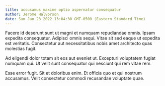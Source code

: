 ```yaml
---
title: accusamus maxime optio aspernatur consequatur
author: Jerome Halvorson
date: Sun Jan 23 2022 13:04:30 GMT-0500 (Eastern Standard Time)
---
```

Facere id deserunt sunt ut magni et numquam repudiandae omnis. Ipsam expedita consequatur. Adipisci omnis sequi. Vitae sit sed eaque ut expedita est veritatis. Consectetur aut necessitatibus nobis amet architecto quas molestias fugit.

 Ad eligendi dolor totam sit eos aut eveniet ut. Excepturi voluptatem fugiat numquam qui. Ut velit sunt consequatur qui nesciunt qui rem vitae rem.

 Esse error fugit. Sit et doloribus enim. Et officia quo et qui nostrum accusamus. Velit consectetur commodi recusandae voluptate quae.